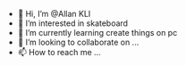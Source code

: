 - 👋 Hi, I’m @Allan KLI
- 👀 I’m interested in skateboard
- 🌱 I’m currently learning create things on pc 
- 💞️ I’m looking to collaborate on ...
- 📫 How to reach me ...

<!---
Allanklimx/Allanklimx is a ✨ special ✨ repository because its `README.md` (this file) appears on your GitHub profile.
You can click the Preview link to take a look at your changes.
--->
